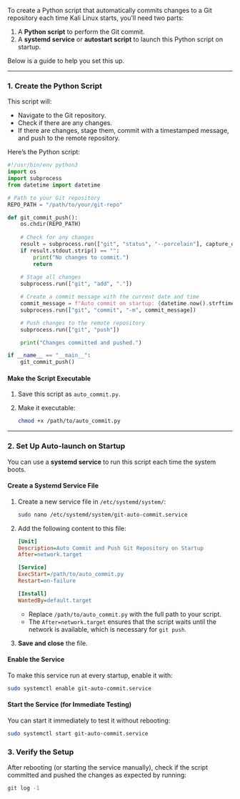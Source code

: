 To create a Python script that automatically commits changes to a Git repository each time Kali Linux starts, you’ll need two parts:

1. A **Python script** to perform the Git commit.
2. A **systemd service** or **autostart script** to launch this Python script on startup.

Below is a guide to help you set this up.

---

### 1. Create the Python Script

This script will:
- Navigate to the Git repository.
- Check if there are any changes.
- If there are changes, stage them, commit with a timestamped message, and push to the remote repository.

Here’s the Python script:

```python
#!/usr/bin/env python3
import os
import subprocess
from datetime import datetime

# Path to your Git repository
REPO_PATH = "/path/to/your/git-repo"

def git_commit_push():
    os.chdir(REPO_PATH)
    
    # Check for any changes
    result = subprocess.run(["git", "status", "--porcelain"], capture_output=True, text=True)
    if result.stdout.strip() == "":
        print("No changes to commit.")
        return
    
    # Stage all changes
    subprocess.run(["git", "add", "."])

    # Create a commit message with the current date and time
    commit_message = f"Auto commit on startup: {datetime.now().strftime('%Y-%m-%d %H:%M:%S')}"
    subprocess.run(["git", "commit", "-m", commit_message])

    # Push changes to the remote repository
    subprocess.run(["git", "push"])

    print("Changes committed and pushed.")

if __name__ == "__main__":
    git_commit_push()
```

#### Make the Script Executable

1. Save this script as `auto_commit.py`.
2. Make it executable:

   ```bash
   chmod +x /path/to/auto_commit.py
   ```

---

### 2. Set Up Auto-launch on Startup

You can use a **systemd service** to run this script each time the system boots.

#### Create a Systemd Service File

1. Create a new service file in `/etc/systemd/system/`:

   ```bash
   sudo nano /etc/systemd/system/git-auto-commit.service
   ```

2. Add the following content to this file:

   ```ini
   [Unit]
   Description=Auto Commit and Push Git Repository on Startup
   After=network.target

   [Service]
   ExecStart=/path/to/auto_commit.py
   Restart=on-failure

   [Install]
   WantedBy=default.target
   ```

   - Replace `/path/to/auto_commit.py` with the full path to your script.
   - The `After=network.target` ensures that the script waits until the network is available, which is necessary for `git push`.

3. **Save and close** the file.

#### Enable the Service

To make this service run at every startup, enable it with:

```bash
sudo systemctl enable git-auto-commit.service
```

#### Start the Service (for Immediate Testing)

You can start it immediately to test it without rebooting:

```bash
sudo systemctl start git-auto-commit.service
```

### 3. Verify the Setup

After rebooting (or starting the service manually), check if the script committed and pushed the changes as expected by running:

```bash
git log -1
```
